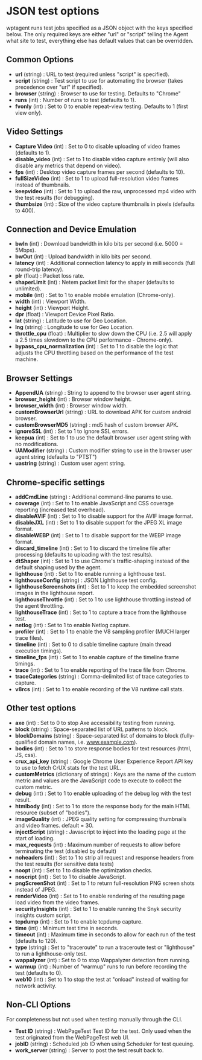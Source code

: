# JSON test options
wptagent runs test jobs specified as a JSON object with the keys specified below. The only required keys are either "url" or "script" telling the Agent what site to test, everything else has default values that can be overridden.

## Common Options
* **url** (string) : URL to test (required unless "script" is specified).
* **script** (string) : Test script to use for automating the browser (takes precedence over "url" if specified).
* **browser** (string) : Browser to use for testing. Defaults to "Chrome"
* **runs** (int) : Number of runs to test (defaults to 1).
* **fvonly** (int) : Set to 0 to enable repeat-view testing. Defaults to 1 (first view only).

## Video Settings
* **Capture Video** (int) : Set to 0 to disable uploading of video frames (defaults to 1).
* **disable_video** (int) : Set to 1 to disable video capture entirely (will also disable any metrics that depend on video).
* **fps** (int) : Desktop video capture frames per second (defaults to 10).
* **fullSizeVideo** (int) : Set to 1 to upload full-resolution video frames instead of thumbnails.
* **keepvideo** (int) : Set to 1 to upload the raw, unprocessed mp4 video with the test results (for debugging).
* **thumbsize** (int) : Size of the video capture thumbnails in pixels (defaults to 400).

## Connection and Device Emulation
* **bwIn** (int) : Download bandwidth in kilo bits per second (i.e. 5000 = 5Mbps).
* **bwOut** (int) : Upload bandwidth in kilo bits per second.
* **latency** (int) : Additional connection latency to apply in milliseconds (full round-trip latency).
* **plr** (float) : Packet loss rate.
* **shaperLimit** (int) : Netem packet limit for the shaper (defaults to unlimited).
* **mobile** (int) : Set to 1 to enable mobile emulation (Chrome-only).
* **width** (int) : Viewport Width.
* **height** (int) : Viewport Height.
* **dpr** (float) : Viewport Device Pixel Ratio.
* **lat** (string) : Latitude to use for Geo Location.
* **lng** (string) : Longitude to use for Geo Location.
* **throttle_cpu** (float) : Multiplier to slow down the CPU (i.e. 2.5 will apply a 2.5 times slowdown to the CPU performance - Chrome-only).
* **bypass_cpu_normalization** (int) : Set to 1 to disable the logic that adjusts the CPU throttling based on the performance of the test machine.

## Browser Settings
* **AppendUA** (string) : String to append to the browser user agent string.
* **browser_height** (int) : Browser window height.
* **browser_width** (int) : Browser window width.
* **customBrowserUrl** (string) : URL to download APK for custom android browser.
* **customBrowserMD5** (string) : md5 hash of custom browser APK.
* **ignoreSSL** (int) : Set to 1 to Ignore SSL errors.
* **keepua** (int) : Set to 1 to use the default browser user agent string with no modifications.
* **UAModifier** (string) : Custom modifier string to use in the browser user agent string (defaults to "PTST")
* **uastring** (string) : Custom user agent string.

## Chrome-specific settings
* **addCmdLine** (string) : Additional command-line params to use.
* **coverage** (int) : Set to 1 to enable JavaScript and CSS coverage reporting (increased test overhead).
* **disableAVIF** (int) : Set to 1 to disable support for the AVIF image format.
* **disableJXL** (int) : Set to 1 to disable support for the JPEG XL image format.
* **disableWEBP** (int) : Set to 1 to disable support for the WEBP image format.
* **discard_timeline** (int) : Set to 1 to discard the timeline file after processing (defaults to uploading with the test results).
* **dtShaper** (int) : Set to 1 to use Chrome's traffic-shaping instead of the default shaping used by the agent.
* **lighthouse** (int) : Set to 1 to enable running a lighthouse test.
* **lighthouseConfig** (string) : JSON Lighthouse test config.
* **lighthouseScreenshots** (int) : Set to 1 to keep the embedded screenshot images in the lighthouse report.
* **lighthouseThrottle** (int) : Set to 1 to use lighthouse throttling instead of the agent throttling.
* **lighthouseTrace** (int) : Set to 1 to capture a trace from the lighthouse test.
* **netlog** (int) : Set to 1 to enable Netlog capture.
* **profiler** (int) : Set to 1 to enable the V8 sampling profiler (MUCH larger trace files).
* **timeline** (int) : Set to 0 to disable timeline capture (main thread execution timings).
* **timeline_fps** (int) : Set to 1 to enable capture of the timeline frame timings.
* **trace** (int) : Set to 1 to enable reporting of the trace file from Chrome.
* **traceCategories** (string) : Comma-delimited list of trace categories to capture.
* **v8rcs** (int) : Set to 1 to enable recording of the V8 runtime call stats.

## Other test options
* **axe** (int) : Set to 0 to stop Axe accessibility testing from running.
* **block** (string) : Space-separated list of URL patterns to block.
* **blockDomains** (string) : Space-separated list of domains to block (fully-qualified domain names, i.e. www.example.com).
* **bodies** (int) : Set to 1 to store response bodies for text resources (html, JS, css).
* **crux_api_key** (string) : Google Chrome User Experience Report API key to use to fetch CrUX stats for the test URL.
* **customMetrics** (dictionary of strings) : Keys are the name of the custom metric and values are the JavaScript code to execute to collect the custom metric.
* **debug** (int) : Set to 1 to enable uploading of the debug log with the test result.
* **htmlbody** (int) : Set to 1 to store the response body for the main HTML resource (subset of "bodies").
* **imageQuality** (int) : JPEG quality setting for compressing thumbnails and video frames. default = 30.
* **injectScript** (string) : Javascript to inject into the loading page at the start of loading.
* **max_requests** (int) : Maximum number of requests to allow before terminating the test (disabled by default)
* **noheaders** (int) : Set to 1 to strip all request and response headers from the test results (for sensitive data tests)
* **noopt** (int) : Set to 1 to disable the optimization checks.
* **noscript** (int) : Set to 1 to disable JavaScript.
* **pngScreenShot** (int) : Set to 1 to return full-resolution PNG screen shots instead of JPEG.
* **renderVideo** (int) : Set to 1 to enable rendering of the resulting page load video from the video frames.
* **securityInsights** (int) : Set to 1 to enable running the Snyk security insights custom script.
* **tcpdump** (int) : Set to 1 to enable tcpdump capture.
* **time** (int) : Minimum test time in seconds.
* **timeout** (int) : Maximum time in seconds to allow for each run of the test (defaults to 120).
* **type** (string) : Set to "traceroute" to run a traceroute test or "lighthouse" to run a lighthouse-only test.
* **wappalyzer** (int) : Set to 0 to stop Wappalyzer detection from running.
* **warmup** (int) : Number of "warmup" runs to run before recording the test (defaults to 0).
* **web10** (int) : Set to 1 to stop the test at "onload" instead of waiting for network activity.

## Non-CLI Options
For completeness but not used when testing manually through the CLI.
* **Test ID** (string) : WebPageTest Test ID for the test. Only used when the test originated from the WebPageTest web UI.
* **jobID** (string) : Scheduled job ID when using Scheduler for test queuing.
* **work_server** (string) : Server to post the test result back to.
